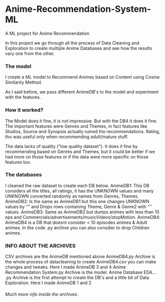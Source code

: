 # Anime-Recommendation-System-ML

A ML project for Anime Recommendation

In this project we go through all the process of Data Cleaning and Exploration to create multiple Anime Databases and see how the results vary one from the other. 

### The model
I create a ML model to Recommend Animes based on Content using Cosine Similarity Method. 

As I said before, we pass different AnimeDB's to the model and experiment with the features.


### How it worked?
The Model does it fine, it is not impressive. But with the DB4 it does it fine. The important features were Genres and Themes, in fact features like Studios, Source and Synopsis actually ruined the recommendations. Rating, tho was useful only when recommending adult/mature stuff.

The data lacks of quality ("low quality dataset"). It does it fine by recommending based on Genres and Themes, but it could be better if we had more on those features or if the data were more specific on those features too.


### The databases
I cleaned the raw dataset to create each DB below.
AnimeDB1: This DB considers all the titles, all ratings, it has the UNKNOWN values and many UNKNOWN converted randomly as names from Genres, Themes.
AnimeDB2: Is the same as AnimeDB1 but this one changes UNKNOWN values by "" and Drops rows containing Theme, Genre & Genre2 with "" values.
AnimeDB3: Same as AnimeDB2 but dumps animes with less than 10 eps and Commercials/advertisements/musicVideos/stopMotion.
AnimeDB4: AnimeDB4 is a DB that doesnt consider < 10 episodes animes & Adult animes. In the code .py archive you can also consdier to drop Children animes.

### INFO ABOUT THE ARCHIVES
CSV archives are the AnimeDB mentioned above
AnimeDB4.py Archive is the whole process of datacleaning to create AnimeDB4.csv you can make changes and tweaks. Here I made AnimeDB 3 and 4
Anime Recommendation System.py Archive is the model.
Anime Database EDA... .py Archive is the first attempt to create the DB's and a little bit of Data Exploration. Here I made AnimeDB 1 and 2

###### Much more info inside the archives.
